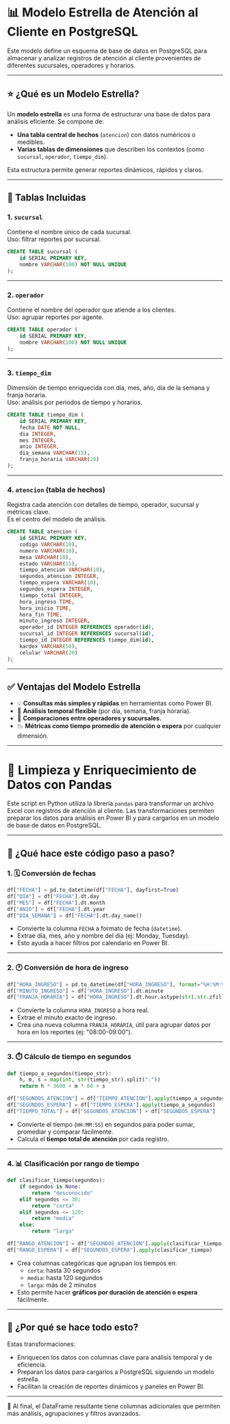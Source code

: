 
# 📊 Modelo Estrella de Atención al Cliente en PostgreSQL

Este modelo define un esquema de base de datos en PostgreSQL para almacenar y analizar registros de atención al cliente provenientes de diferentes sucursales, operadores y horarios. 

---

## ⭐ ¿Qué es un Modelo Estrella?

Un **modelo estrella** es una forma de estructurar una base de datos para análisis eficiente. Se compone de:

- **Una tabla central de hechos** (`atencion`) con datos numéricos o medibles.
- **Varias tablas de dimensiones** que describen los contextos (como `sucursal`, `operador`, `tiempo_dim`).

Esta estructura permite generar reportes dinámicos, rápidos y claros.

---

## 🧱 Tablas Incluidas

### 1. `sucursal`
Contiene el nombre único de cada sucursal.  
Uso: filtrar reportes por sucursal.

```sql
CREATE TABLE sucursal (
    id SERIAL PRIMARY KEY,
    nombre VARCHAR(100) NOT NULL UNIQUE
);
```

---

### 2. `operador`
Contiene el nombre del operador que atiende a los clientes.  
Uso: agrupar reportes por agente.

```sql
CREATE TABLE operador (
    id SERIAL PRIMARY KEY,
    nombre VARCHAR(100) NOT NULL UNIQUE
);
```

---

### 3. `tiempo_dim`
Dimensión de tiempo enriquecida con día, mes, año, día de la semana y franja horaria.  
Uso: análisis por periodos de tiempo y horarios.

```sql
CREATE TABLE tiempo_dim (
    id SERIAL PRIMARY KEY,
    fecha DATE NOT NULL,
    dia INTEGER,
    mes INTEGER,
    anio INTEGER,
    dia_semana VARCHAR(15),
    franja_horaria VARCHAR(20)
);
```

---

### 4. `atencion` (tabla de hechos)
Registra cada atención con detalles de tiempo, operador, sucursal y métricas clave.  
Es el centro del modelo de análisis.

```sql
CREATE TABLE atencion (
    id SERIAL PRIMARY KEY,
    codigo VARCHAR(10),
    numero VARCHAR(10),
    mesa VARCHAR(10),
    estado VARCHAR(15),
    tiempo_atencion VARCHAR(10),
    segundos_atencion INTEGER,
    tiempo_espera VARCHAR(10),
    segundos_espera INTEGER,
    tiempo_total INTEGER,
    hora_ingreso TIME,
    hora_inicio TIME,
    hora_fin TIME,
    minuto_ingreso INTEGER,
    operador_id INTEGER REFERENCES operador(id),
    sucursal_id INTEGER REFERENCES sucursal(id),
    tiempo_id INTEGER REFERENCES tiempo_dim(id),
    kardex VARCHAR(50),
    celular VARCHAR(20)
);
```

---

## ✅ Ventajas del Modelo Estrella

- 💡 **Consultas más simples y rápidas** en herramientas como Power BI.
- 📅 **Análisis temporal flexible** (por día, semana, franja horaria).
- 🧍 **Comparaciones entre operadores y sucursales.**
- 📉 **Métricas como tiempo promedio de atención o espera** por cualquier dimensión.

---






# 🐼 Limpieza y Enriquecimiento de Datos con Pandas

Este script en Python utiliza la librería `pandas` para transformar un archivo Excel con registros de atención al cliente. Las transformaciones permiten preparar los datos para análisis en Power BI y para cargarlos en un modelo de base de datos en PostgreSQL.

---

## 📌 ¿Qué hace este código paso a paso?

### 1. 🗓️ Conversión de fechas

```python
df["FECHA"] = pd.to_datetime(df["FECHA"], dayfirst=True)
df["DIA"] = df["FECHA"].dt.day
df["MES"] = df["FECHA"].dt.month
df["ANIO"] = df["FECHA"].dt.year
df["DIA_SEMANA"] = df["FECHA"].dt.day_name()
```

- Convierte la columna `FECHA` a formato de fecha (`datetime`).
- Extrae día, mes, año y nombre del día (ej: Monday, Tuesday).
- Esto ayuda a hacer filtros por calendario en Power BI.

---

### 2. 🕐 Conversión de hora de ingreso

```python
df["HORA_INGRESO"] = pd.to_datetime(df["HORA_INGRESO"], format="%H:%M:%S", errors="coerce")
df["MINUTO_INGRESO"] = df["HORA_INGRESO"].dt.minute
df["FRANJA_HORARIA"] = df["HORA_INGRESO"].dt.hour.astype(str).str.zfill(2) + ":00-" +                        (df["HORA_INGRESO"].dt.hour + 1).astype(str).str.zfill(2) + ":00"
```

- Convierte la columna `HORA_INGRESO` a hora real.
- Extrae el minuto exacto de ingreso.
- Crea una nueva columna `FRANJA_HORARIA`, útil para agrupar datos por hora en los reportes (ej: "08:00-09:00").

---

### 3. ⏱️ Cálculo de tiempo en segundos

```python
def tiempo_a_segundos(tiempo_str):
    h, m, s = map(int, str(tiempo_str).split(":"))
    return h * 3600 + m * 60 + s

df["SEGUNDOS_ATENCION"] = df["TIEMPO_ATENCION"].apply(tiempo_a_segundos)
df["SEGUNDOS_ESPERA"] = df["TIEMPO_ESPERA"].apply(tiempo_a_segundos)
df["TIEMPO_TOTAL"] = df["SEGUNDOS_ATENCION"] + df["SEGUNDOS_ESPERA"]
```

- Convierte el tiempo (`HH:MM:SS`) en segundos para poder sumar, promediar y comparar fácilmente.
- Calcula el **tiempo total de atención** por cada registro.

---

### 4. 📊 Clasificación por rango de tiempo

```python
def clasificar_tiempo(segundos):
    if segundos is None:
        return "desconocido"
    elif segundos <= 30:
        return "corta"
    elif segundos <= 120:
        return "media"
    else:
        return "larga"

df["RANGO_ATENCION"] = df["SEGUNDOS_ATENCION"].apply(clasificar_tiempo)
df["RANGO_ESPERA"] = df["SEGUNDOS_ESPERA"].apply(clasificar_tiempo)
```

- Crea columnas categóricas que agrupan los tiempos en:
  - `corta`: hasta 30 segundos
  - `media`: hasta 120 segundos
  - `larga`: más de 2 minutos
- Esto permite hacer **gráficos por duración de atención o espera** fácilmente.

---

## 🎯 ¿Por qué se hace todo esto?

Estas transformaciones:

- Enriquecen los datos con columnas clave para análisis temporal y de eficiencia.
- Preparan los datos para cargarlos a PostgreSQL siguiendo un modelo estrella.
- Facilitan la creación de reportes dinámicos y paneles en Power BI.

---

📂 Al final, el DataFrame resultante tiene columnas adicionales que permiten más análisis, agrupaciones y filtros avanzados.
